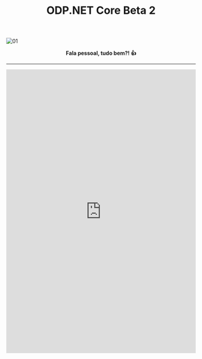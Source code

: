 ﻿---
title: "ODP.NET Core  Beta 2"
comments: true
excerpt_separator: "Ler mais"
categories:
  - Dica
---

![01]({{site.url}}{{site.baseurl}}/assets/images/oracletopo.jpg)

<center><strong>Fala pessoal, tudo bem?! 👍 </strong></center>
<hr>
<iframe style="width:100%;margin:0px;" src="https://www.linkedin.com/embed/feed/update/urn:li:activity:6377118690214707200" height="755"  frameborder="0" allowfullscreen=""></iframe>



